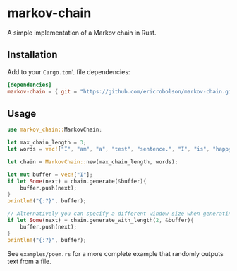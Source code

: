 # markov-chain

A simple implementation of a Markov chain in Rust.

## Installation

Add to your `Cargo.toml` file dependencies:

```toml
[dependencies]
markov-chain = { git = "https://github.com/ericrobolson/markov-chain.git" }
```

## Usage

```rust
use markov_chain::MarkovChain;

let max_chain_length = 3;
let words = vec!["I", "am", "a", "test", "sentence.", "I", "is", "happy"];

let chain = MarkovChain::new(max_chain_length, words);

let mut buffer = vec!["I"];
if let Some(next) = chain.generate(&buffer){
    buffer.push(next);
}
println!("{:?}", buffer);

// Alternatively you can specify a different window size when generating
if let Some(next) = chain.generate_with_length(2, &buffer){
    buffer.push(next);
}
println!("{:?}", buffer);
```

See `examples/poem.rs` for a more complete example that randomly outputs text from a file.
